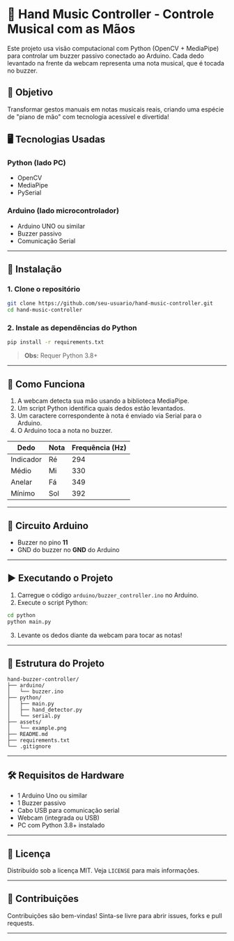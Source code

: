 # 🎵 Hand Music Controller - Controle Musical com as Mãos

Este projeto usa visão computacional com Python (OpenCV + MediaPipe) para controlar um buzzer passivo conectado ao Arduino. Cada dedo levantado na frente da webcam representa uma nota musical, que é tocada no buzzer.

## 🎯 Objetivo

Transformar gestos manuais em notas musicais reais, criando uma espécie de "piano de mão" com tecnologia acessível e divertida!

## 🖥️ Tecnologias Usadas

### Python (lado PC)
- OpenCV
- MediaPipe
- PySerial

### Arduino (lado microcontrolador)
- Arduino UNO ou similar
- Buzzer passivo
- Comunicação Serial

---

## 🧰 Instalação

### 1. Clone o repositório

```bash
git clone https://github.com/seu-usuario/hand-music-controller.git
cd hand-music-controller
```

### 2. Instale as dependências do Python

```bash
pip install -r requirements.txt
```

> **Obs:** Requer Python 3.8+

---

## 🧠 Como Funciona

1. A webcam detecta sua mão usando a biblioteca MediaPipe.
2. Um script Python identifica quais dedos estão levantados.
3. Um caractere correspondente à nota é enviado via Serial para o Arduino.
4. O Arduino toca a nota no buzzer.

| Dedo      | Nota | Frequência (Hz) |
|-----------|------|-----------------|
| Indicador | Ré   | 294             |
| Médio     | Mi   | 330             |
| Anelar    | Fá   | 349             |
| Mínimo    | Sol  | 392             |

---

## 🔌 Circuito Arduino

- Buzzer no pino **11**
- GND do buzzer no **GND** do Arduino

---

## ▶️ Executando o Projeto

1. Carregue o código `arduino/buzzer_controller.ino` no Arduino.
2. Execute o script Python:

```bash
cd python
python main.py
```

3. Levante os dedos diante da webcam para tocar as notas!

---

## 📂 Estrutura do Projeto

```
hand-buzzer-controller/
├── arduino/
│   └── buzzer.ino
├── python/
│   ├── main.py
│   ├── hand_detector.py
│   └── serial.py
├── assets/
│   └── example.png
├── README.md
├── requirements.txt
└── .gitignore
```

---

## 🛠 Requisitos de Hardware

- 1 Arduino Uno ou similar
- 1 Buzzer passivo
- Cabo USB para comunicação serial
- Webcam (integrada ou USB)
- PC com Python 3.8+ instalado

---

## 📃 Licença

Distribuído sob a licença MIT. Veja `LICENSE` para mais informações.

---

## 🤝 Contribuições

Contribuições são bem-vindas! Sinta-se livre para abrir issues, forks e pull requests.

---


